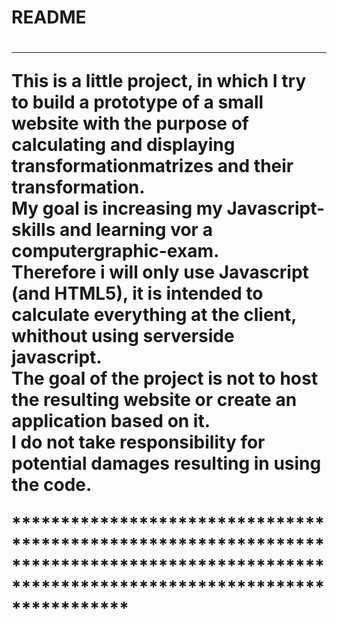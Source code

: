 
<h1>README<h1>

********************************************************************************************************************************************
<p>This is a little project, in which I try to build a prototype of a small website with the purpose of calculating and displaying transformationmatrizes and their transformation. <br/>
My goal is increasing my Javascript-skills and learning vor a computergraphic-exam.<br/>
Therefore i will <strong>only use Javascript</strong> (and HTML5), it is intended to calculate everything at the <strong>client</strong>, whithout using serverside javascript.<br/>
The goal of the project is not to host the resulting website or create an application based on it.<br/>
I do not take responsibility for potential damages resulting in using the code.<p>
******************************************************************************************************************************************** 


